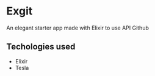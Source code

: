 # Exgit

An elegant starter app made with Elixir to use API Github

## Techologies used 
- Elixir
- Tesla


